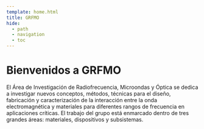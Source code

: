 ```yaml
---
template: home.html
title: GRFMO
hide:
  - path
  - navigation
  - toc
---
```


# Bienvenidos a GRFMO

El Área de Investigación de Radiofrecuencia, Microondas y Óptica se dedica a investigar nuevos conceptos, métodos, técnicas para el diseño, fabricación y caracterización de la interacción entre la onda electromagnética y materiales para diferentes rangos de frecuencia en aplicaciones críticas. El trabajo del grupo está enmarcado dentro de tres grandes áreas: materiales, dispositivos y subsistemas.
